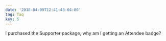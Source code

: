 ```yaml
---
date: '2018-04-09T12:41:43-04:00'
tag: faq
key: 5
---
```

I purchased the Supporter package, why am I getting an Attendee badge?
